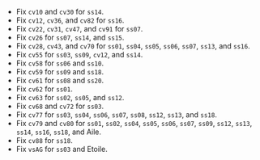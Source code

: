 * Fix `cv10` and `cv30` for `ss14`.
* Fix `cv12`, `cv36`, and `cv82` for `ss16`.
* Fix `cv22`, `cv31`, `cv47`, and `cv91` for `ss07`.
* Fix `cv26` for `ss07`, `ss14`, and `ss15`.
* Fix `cv28`, `cv43`, and `cv70` for `ss01`, `ss04`, `ss05`, `ss06`, `ss07`, `ss13`, and `ss16`.
* Fix `cv55` for `ss03`, `ss09`, `cv12`, and `ss14`.
* Fix `cv58` for `ss06` and `ss10`.
* Fix `cv59` for `ss09` and `ss18`.
* Fix `cv61` for `ss08` and `ss20`.
* Fix `cv62` for `ss01`.
* Fix `cv63` for `ss02`, `ss05`, and `ss12`.
* Fix `cv68` and `cv72` for `ss03`.
* Fix `cv77` for `ss03`, `ss04`, `ss06`, `ss07`, `ss08`, `ss12`, `ss13`, and `ss18`.
* Fix `cv79` and `cv80` for `ss01`, `ss02`, `ss04`, `ss05`, `ss06`, `ss07`, `ss09`, `ss12`, `ss13`, `ss14`, `ss16`, `ss18`, and Aile.
* Fix `cv88` for `ss18`.
* Fix `vsAG` for `ss03` and Etoile.
